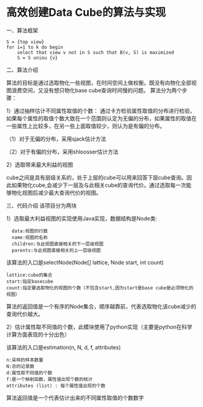 # 高效创建Data Cube的算法与实现

一、算法框架

    S = {top view}
    for i=1 to k do begin
		select that view v not in S such that B(v, S) is maximized
		S = S uniou {v}
二、算法介绍
	
   算法的目标是通过选取物化一些视图，在时间空间上做权衡。既没有向物化全部视图浪费空间，又没有想只物化base cube查询时间慢的问题。
   算法分为两个步骤：
	
1）通过抽样估计不同属性取值的个数：
   通过卡方检验属性取值的分布进行检验，如果每个属性的取值个数大致在一个范围则认定为无偏的分布，如果属性的取值在一些属性上比较多，在另一些上面取值较少，则认为是有偏的分布。
	
（1）对于无偏的分布，采用sjack估计方法

（2）对于有偏的分布，采用shloosser估计方法


2）选取带来最大利益的视图

   cube之间是具有层级关系的，处于上层的cube可以用来回答下层cube查询。因此如果物化cube,会减少下一层及与此相关cube的查询代价。通过选取每一次能够物化视图后减少最大查询代价的视图。

三、代码介绍
   该项目分为两块

1）选取最大利益视图的实现使用Java实现，数据结构是Node类:

	  data:视图的行数
      name:视图的名称
      children:与此视图直接相关的下一层级视图
      parents:与此视图直接相关的上一层级视图

  该算法的入口是selectNode(Node[] lattice, Node start, int count)

	lattice:cube的集合
    start:指定basecube
    count:指定要选取物化的视图的个数（不包含start,因为start是base cube是必须物化的视图）

  算法的返回值是一个有序的Node集合，顺序越靠前，代表选取物化该cube减少的查询代价越大。

2）估计属性取不同值的个数，此模块使用了python实现（主要是python在科学计算方面表现的十分出色）

  该算法的入口是estimation(n, N, d, f, attributes)
  
  	n:采样的样本数量
    N:总的记录数
    d:属性取不同值的个数
    f:是一个映射函数，属性值出现个数的统计
	attributes (list) : 每个属性值出现的个数

  算法返回值是一个代表估计出来的不同属性取值的个数数字